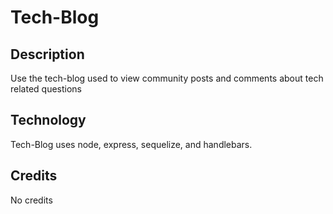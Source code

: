 # Tech-Blog

<h2>Description</h2>
Use the tech-blog used to view community posts and comments about tech related questions

<h2>Technology</h2>
Tech-Blog uses node, express, sequelize, and handlebars.

<h2>Credits</h2>
No credits
